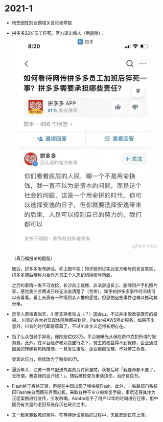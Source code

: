 # 2021-1

- 杨笠因性别议题相关言论被举报
- 拼多多22岁员工猝死。官方语出惊人（后删除）：
![](_v_images/20210104155030308_1086857520.jpg)

    （真乃福报论的翻版）

    随后，拼多多发布辟谣，称上图不实；知乎随即证实此官方帐号的发言属实，拼多多随后辩称为合作方员工个人忘记切换帐号所致。

    之后的事情一发不可收拾，长沙员工跳楼、非法辞退员工、删除用户手机照片等，感觉我三言两语已经无法说清楚了（苦笑）。知乎的拼多多事件时间线可以去看看。看上去真有一种墙倒众人推的感觉，但恐怕这些事件也难以撼动其分毫。

- 选举人票核查当天，川普支持者攻占（？）国会山。不过并未能改变既有的结果。 川普的各大社交媒体随后都被封禁，Parler被AWS停止服务。如果不出意外，川普的时代即将落幕了，不过川普主义还将长期存在。
- 饿了么众包骑手猝死，保险赔偿仅3万。平台被曝光从保险费中克扣所谓的服务费。此外，在平台经济和众包盛行之下，劳工的权益得不到保障，企业通过层层的转嫁将风险降低。一旦发生事故，企业根据法理，不对劳工负责。

    受舆论压力，后续改为了赔偿60万。
- 逼近年关，江苏一蜂鸟配送外卖员为讨薪自焚，获救后称「我连命都不要了，无所谓。我要我的血汗钱！」。随后被检查为重读烧伤，治疗费百万。
- Flash终于寿终正寝，但是在中国出现了特供版Flash。此外，一铁路部门系统因Flash失效而图形界面宕机，采取各种不专业的修复手段，事后还将其作为正面案例进行宣传，引发群嘲。Adobe给予了用户12年的时间进行迁移，但中国仍有大量的老旧系统存活在政企之中。
- 又一起家暴致死的案件。在等待诉讼离婚的过程中，无数悲剧正在上演。